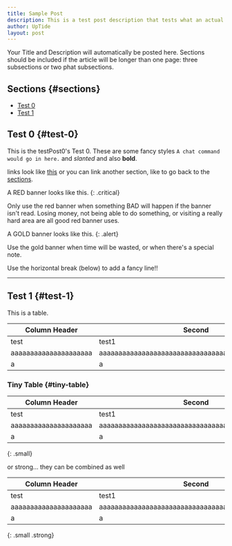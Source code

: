 ```yaml
---
title: Sample Post
description: This is a test post description that tests what an actual post will look like.
author: UpTide
layout: post
---
```


Your Title and Description will automatically be posted here. Sections should be included if the article will be longer than one page: three subsections or two phat subsections.

## Sections {#sections}

- [Test 0](#test-0)
- [Test 1](#test-1)

## Test 0 {#test-0}

This is the testPost0's Test 0. These are some fancy styles `A chat command would go in here.` and *slanted* and also **bold**.

links look like [this](https://magicgirls.us) or you can link another section, like to go back to the [sections](#sections).

A RED banner looks like this.
{: .critical}

Only use the red banner when something BAD will happen if the banner isn't read. Losing money, not being able to do something, or visiting a really hard area are all good red banner uses.

A GOLD banner looks like this.
{: .alert}

Use the gold banner when time will be wasted, or when there's a special note.

Use the horizontal break (below) to add a fancy line!!

---

## Test 1 {#test-1}

This is a table.

|Column Header|Second|
|-------------|------|
|test|test1|
|aaaaaaaaaaaaaaaaaaaaa|aaaaaaaaaaaaaaaaaaaaaaaaaaaaaaaaaaaaaaaaaaaaaaaaaa|
|a|a|

### Tiny Table {#tiny-table}

|Column Header|Second|
|-------------|------|
|test|test1|
|aaaaaaaaaaaaaaaaaaaaa|aaaaaaaaaaaaaaaaaaaaaaaaaaaaaaaaaaaaaaaaaaaaaaaaaa|
|a|a|
{: .small}

or strong... they can be combined as well

|Column Header|Second|
|-------------|------|
|test|test1|
|aaaaaaaaaaaaaaaaaaaaa|aaaaaaaaaaaaaaaaaaaaaaaaaaaaaaaaaaaaaaaaaaaaaaaaaa|
|a|a|
{: .small .strong}
